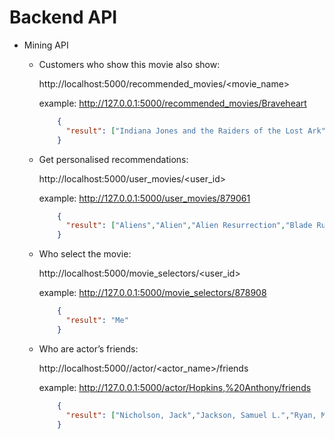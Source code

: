 Backend API
===========
-   Mining API

    -   Customers who show this movie also show:

        http://localhost:5000/recommended_movies/<movie_name>
        
        example: http://127.0.0.1:5000/recommended_movies/Braveheart        
        
        ```JSON
            {
              "result": ["Indiana Jones and the Raiders of the Lost Ark","Lord of the Rings: The Fellowship of the Ring, The","Monty Python and the Holy Grail","Gladiator","Lethal Weapon","Star Wars","Saving Private Ryan","Godfather, Part II, The","Forrest Gump","Indiana Jones and the Temple of Doom","Godfather, The","Star Wars Episode V: Empire Strikes Back","Shawshank Redemption, The","Matrix, The","Caddyshack","Indiana Jones and the Last Crusade","Die Hard"]
            }
        ```
        
    -   Get personalised recommendations:

        http://localhost:5000/user_movies/<user_id>
        
        example: http://127.0.0.1:5000/user_movies/879061        
        
        ```JSON
            {
              "result": ["Aliens","Alien","Alien Resurrection","Blade Runner","Apollo 13","American Beauty","A Few Good Men","Alien 3","Indiana Jones and the Raiders of the Lost Ark","Austin Powers: The Spy Who Shagged Me"]
            }
        ```
        
    -   Who select the movie:

        http://localhost:5000/movie_selectors/<user_id>
        
        example: http://127.0.0.1:5000/movie_selectors/878908
        
        ```JSON
            {
              "result": "Me"
            }
        ```
        
    -   Who are actor’s friends:

        http://localhost:5000//actor/<actor_name>/friends
        
        example: http://127.0.0.1:5000/actor/Hopkins,%20Anthony/friends
        
        ```JSON
            {
              "result": ["Nicholson, Jack","Jackson, Samuel L.","Ryan, Meg","Jones, Tommy Lee","Washington, Denzel","Spacey, Kevin","Williams, Robin","Willis, Bruce","Hunt, Helen","Murphy, Eddie","Redford, Robert","Jones, James Earl","Pitt, Brad","Pfeiffer, Michelle","Travolta, John","Malkovich, John","Newman, Paul","Hopper, Dennis","Kidman, Nicole","Paltrow, Gwyneth","Judd, Ashley","Martin, Steve","Murray, Bill","Neeson, Liam","Sarandon, Susan","Norton, Edward","Weaver, Sigourney","Myers, Mike","Russo, Rene","Kline, Kevin","Moore, Demi","Robbins, Tim","Hunter, Holly","O'Toole, Peter","Smith, Will","Walken, Christopher","Witherspoon, Reese","Quaid, Dennis"]
            }
        ```
